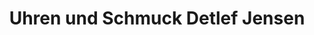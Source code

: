 ---
title: "Uhren und Schmuck Detlef Jensen"
url: /husum/uhren-und-schmuck-detlef-jensen/
shop: Uhren
---